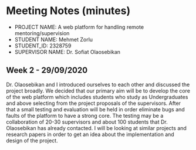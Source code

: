 # Meeting Notes (minutes)

* PROJECT NAME: A web platform for handling remote mentoring/supervision
* STUDENT NAME: Mehmet Zorlu
* STUDENT_ID: 2328759
* SUPERVISOR NAME: Dr. Sofiat Olaosebikan 

## Week 2 - 29/09/2020 
Dr. Olaosebikan and I introduced ourselves to each other and discussed the project broadly. We decided that our primary aim will be to develop the core of the web platform which includes students who study as Undergraduates and above selecting from the project proposals of the supervisors. After that a small testing and evaluation will be held in order eliminate bugs and faults of the platform to have a strong core. The testing may be a collaboration of 20-30 supervisors and about 100 students that Dr. Olaosebikan has already contacted. I will be looking at similar projects and research papers in order to get an idea about the implementation and design of the project. 
